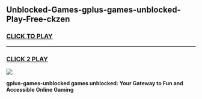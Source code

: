 
## Unblocked-Games-gplus-games-unblocked-Play-Free-ckzen
<h3>
<a href="https://premium76.site?title=gplus-games-unblocked&ref=17A">CLICK TO PLAY</a></h3>
<hr>

<h3>
<a href="https://premium76.site?title=gplus-games-unblocked&ref=17A">CLICK 2 PLAY</a>
  
</h3>

<a href="https://premium76.site?title=gplus-games-unblocked&ref=17A"><img src="https://clearcache.store/games.png"></a>


**gplus-games-unblocked games unblocked: Your Gateway to Fun and Accessible Online Gaming**

